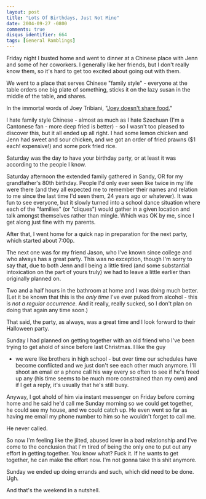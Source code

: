 ```yaml
---
layout: post
title: "Lots Of Birthdays, Just Not Mine"
date: 2004-09-27 -0800
comments: true
disqus_identifier: 664
tags: [General Ramblings]
---
```

Friday night I busted home and went to dinner at a Chinese place with
Jenn and some of her coworkers. I generally like her friends, but I
don't really know them, so it's hard to get too excited about going out
with them.

 We went to a place that serves Chinese "family style" - everyone at the
table orders one big plate of something, sticks it on the lazy susan in
the middle of the table, and shares.

 In the immortal words of Joey Tribiani, "[Joey doesn't share
food.](http://www.eigo-i.com/friends/transcript/1009)"

 I hate family style Chinese - almost as much as I hate Szechuan (I'm a
Cantonese fan - more deep fried is better) - so I wasn't too pleased to
discover this, but it all ended up all right. I had some lemon chicken
and Jenn had sweet and sour chicken, and we got an order of fried prawns
($1 each! expensive!) and some pork fried rice.

 Saturday was the day to have your birthday party, or at least it was
according to the people I know.

 Saturday afternoon the extended family gathered in Sandy, OR for my
grandfather's 80th birthday. People I'd only ever seen like twice in my
life were there (and they all expected me to remember their names and
relation to me since the last time I'd seen them, 24 years ago or
whatever). It was fun to see everyone, but it slowly turned into a
school dance situation where each of the "families" (or "cliques") would
gather in a given location and talk amongst themselves rather than
mingle. Which was OK by me, since I get along just fine with my
parents.

 After that, I went home for a quick nap in preparation for the next
party, which started about 7:00p.

 The next one was for my friend Jason, who I've known since college and
who always has a great party. This was no exception, though I'm sorry to
say that, due to both Jenn and I being a little tired (and some
substantial intoxication on the part of yours truly) we had to leave a
little earlier than originally planned on.

 Two and a half hours in the bathroom at home and I was doing much
better. (Let it be known that this is the *only time* I've ever puked
from alcohol - this is *not a regular occurrence*. And it really, really
sucked, so I don't plan on doing that again any time soon.)

 That said, the party, as always, was a great time and I look forward to
their Halloween party.

 Sunday I had planned on getting together with an old friend who I've
been trying to get ahold of since before last Christmas. I like the guy

- we were like brothers in high school - but over time our schedules
have become conflicted and we just don't see each other much anymore.
I'll shoot an email or a phone call his way every so often to see if
he's freed up any (his time seems to be much more constrained than my
own) and if I get a reply, it's usually that he's still busy.

 Anyway, I got ahold of him via instant messenger on Friday before
coming home and he said he'd call me Sunday morning so we could get
together, he could see my house, and we could catch up. He even went so
far as having me email my phone number to him so he wouldn't forget to
call me.

 He never called.

 So now I'm feeling like the jilted, abused lover in a bad relationship
and I've come to the conclusion that I'm tired of being the only one to
put out any effort in getting together. You know what? Fuck it. If he
wants to get together, he can make the effort now. I'm not gonna take
this shit anymore.

 Sunday we ended up doing errands and such, which did need to be done.
Ugh.

 And that's the weekend in a nutshell.
